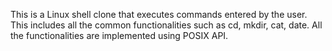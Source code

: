 This is a Linux shell clone that executes commands entered by the user. This includes all the 
common functionalities such as cd, mkdir, cat, date.  All the functionalities are implemented using POSIX API.
